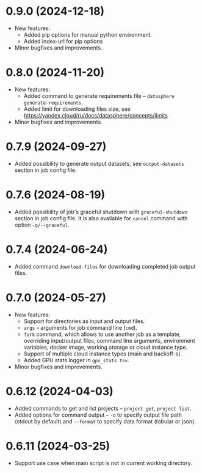 # 0.9.0 (2024-12-18)

- New features:
  - Added pip options for manual python environment.
  - Added index-url for pip options
- Minor bugfixes and improvements.

# 0.8.0 (2024-11-20)

- New features:
  - Added command to generate requirements file – `datasphere generate-requirements`.
  - Added limit for downloading files size, see https://yandex.cloud/ru/docs/datasphere/concepts/limits
- Minor bugfixes and improvements.

# 0.7.9 (2024-09-27)

- Added possibility to generate output datasets, see `output-datasets` section in job config file.

# 0.7.6 (2024-08-19)

- Added possibility of job's graceful shutdown with `graceful-shutdown` section in job config file. It is also available
  for `cancel` command with option `-g/--graceful`.

# 0.7.4 (2024-06-24)

- Added command `download-files` for downloading completed job output files.

# 0.7.0 (2024-05-27)

- New features:
  -  Support for directories as input and output files.
  - `args` – arguments for job command line (`cmd`).
  - `fork` command, which allows to use another job as a template, overriding input/output files, 
     command line arguments, environment variables, docker image, working storage or cloud instance type.
  - Support of multiple cloud instance types (main and backoff-s).
  - Added GPU stats logger in `gpu_stats.tsv`.
- Minor bugfixes and improvements. 

# 0.6.12 (2024-04-03)

- Added commands to get and list projects – `project get`, `project list`.
- Added options for command output – `-o` to specify output file path (stdout by default) and `--format` to specify
  data format (tabular or json).

# 0.6.11 (2024-03-25)

- Support use case when main script is not in current working directory.
